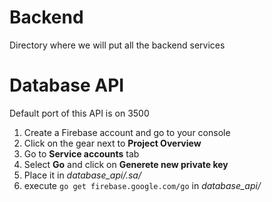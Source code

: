 # Backend
Directory where we will put all the backend services

# Database API
Default port of this API is on 3500
1. Create a Firebase account and go to your console
2. Click on the gear next to **Project Overview**
3. Go to **Service accounts** tab
4. Select **Go** and click on **Generete new private key**
5. Place it in *database_api/.sa/*
6. execute `go get firebase.google.com/go` in *database_api/*